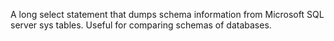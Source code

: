 A long select statement that dumps schema information from Microsoft SQL server sys tables. Useful for comparing schemas of databases.
